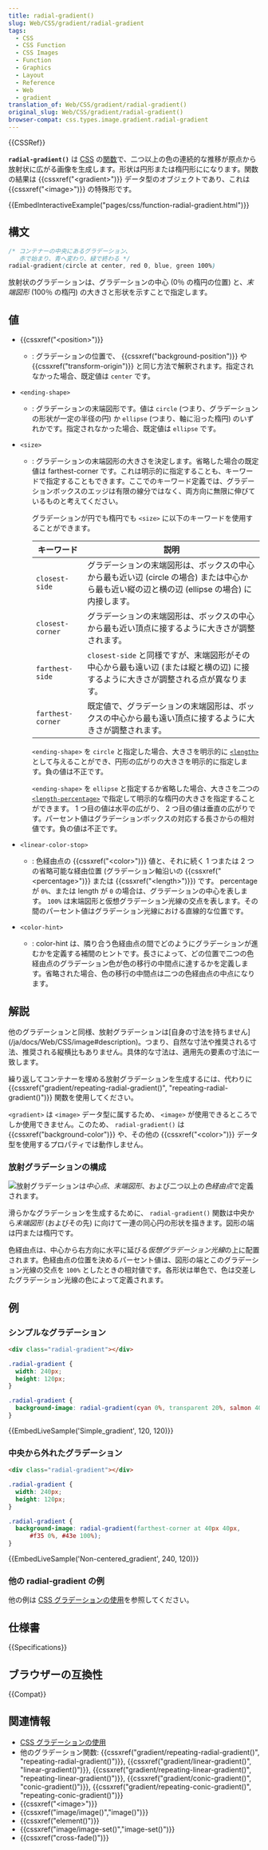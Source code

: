 ```yaml
---
title: radial-gradient()
slug: Web/CSS/gradient/radial-gradient
tags:
  - CSS
  - CSS Function
  - CSS Images
  - Function
  - Graphics
  - Layout
  - Reference
  - Web
  - gradient
translation_of: Web/CSS/gradient/radial-gradient()
original_slug: Web/CSS/gradient/radial-gradient()
browser-compat: css.types.image.gradient.radial-gradient
---
```

{{CSSRef}}

**`radial-gradient()`** は [CSS](/ja/docs/Web/CSS) の[関数](/ja/docs/Web/CSS/CSS_Functions)で、二つ以上の色の連続的な推移が原点から放射状に広がる画像を生成します。形状は円形または楕円形にになります。関数の結果は {{cssxref("&lt;gradient&gt;")}} データ型のオブジェクトであり、これは {{cssxref("&lt;image&gt;")}} の特殊形です。

{{EmbedInteractiveExample("pages/css/function-radial-gradient.html")}}

## 構文

```css
/* コンテナーの中央にあるグラデーション、
   赤で始まり、青へ変わり、緑で終わる */
radial-gradient(circle at center, red 0, blue, green 100%)
```

放射状のグラデーションは、グラデーションの中心 (0％ の楕円の位置) と、*末端図形* (100％ の楕円) の大きさと形状を示すことで指定します。

## 値

- {{cssxref("&lt;position&gt;")}}
  - : グラデーションの位置で、 {{cssxref("background-position")}} や {{cssxref("transform-origin")}} と同じ方法で解釈されます。指定されなかった場合、既定値は `center` です。
- `<ending-shape>`
  - : グラデーションの末端図形です。値は `circle` (つまり、グラデーションの形状が一定の半径の円) か `ellipse` (つまり、軸に沿った楕円) のいずれかです。指定されなかった場合、既定値は `ellipse` です。
- `<size>`

  - : グラデーションの末端図形の大きさを決定します。省略した場合の既定値は farthest-corner です。これは明示的に指定することも、キーワードで指定することもできます。ここでのキーワード定義では、グラデーションボックスのエッジは有限の線分ではなく、両方向に無限に伸びているものと考えてください。

    グラデーションが円でも楕円でも `<size>` に以下のキーワードを使用することができます。

    | キーワード        | 説明                                                                                                                                          |
    | ----------------- | --------------------------------------------------------------------------------------------------------------------------------------------- |
    | `closest-side`    | グラデーションの末端図形は、ボックスの中心から最も近い辺 (circle の場合) または中心から最も近い縦の辺と横の辺 (ellipse の場合) に内接します。 |
    | `closest-corner`  | グラデーションの末端図形は、ボックスの中心から最も近い頂点に接するように大きさが調整されます。                                                |
    | `farthest-side`   | `closest-side` と同様ですが、末端図形がその中心から最も遠い辺 (または縦と横の辺) に接するように大きさが調整される点が異なります。             |
    | `farthest-corner` | 既定値で、グラデーションの末端図形は、ボックスの中心から最も遠い頂点に接するように大きさが調整されます。                                      |

    `<ending-shape>` を `circle` と指定した場合、大きさを明示的に [`<length>`](/ja/docs/Web/CSS/length) として与えることができ、円形の広がりの大きさを明示的に指定します。負の値は不正です。

    `<ending-shape>` を `ellipse` と指定するか省略した場合、大きさを二つの [`<length-percentage>`](/ja/docs/Web/CSS/length-percentage) で指定して明示的な楕円の大きさを指定することができます。 1 つ目の値は水平の広がり、 2 つ目の値は垂直の広がりです。パーセント値はグラデーションボックスの対応する長さからの相対値です。負の値は不正です。

- `<linear-color-stop>`
  - : 色経由点の {{cssxref("&lt;color&gt;")}} 値と、それに続く 1 つまたは 2 つの省略可能な経由位置 (グラデーション軸沿いの {{cssxref("&lt;percentage&gt;")}} または {{cssxref("&lt;length&gt;")}}) です。 percentage が `0%`、または length が `0` の場合は、グラデーションの中心を表します。 `100%` は末端図形と仮想グラデーション光線の交点を表します。その間のパーセント値はグラデーション光線における直線的な位置です。
- `<color-hint>`
  - : color-hint は、隣り合う色経由点の間でどのようにグラデーションが進むかを定義する補間のヒントです。長さによって、どの位置で二つの色経由点のグラデーション色が色の移行の中間点に達するかを定義します。省略された場合、色の移行の中間点は二つの色経由点の中点になります。

## 解説

<p>他のグラデーションと同様、放射グラデーションは[自身の寸法を持ちません](/ja/docs/Web/CSS/image#description)。つまり、自然な寸法や推奨される寸法、推奨される縦横比もありません。具体的な寸法は、適用先の要素の寸法に一致します。

繰り返してコンテナーを埋める放射グラデーションを生成するには、代わりに {{cssxref("gradient/repeating-radial-gradient()", "repeating-radial-gradient()")}} 関数を使用してください。

`<gradient>` は `<image>` データ型に属するため、 `<image>` が使用できるところでしか使用できません。このため、 `radial-gradient()` は {{cssxref("background-color")}} や、その他の {{cssxref("&lt;color&gt;")}} データ型を使用するプロパティでは動作しません。</p>

### 放射グラデーションの構成

![](radial_gradient.png)放射グラデーションは*中心点*、*末端図形*、および二つ以上の*色経由点*で定義されます。

滑らかなグラデーションを生成するために、 `radial-gradient()` 関数は中央から*末端図形* (およびその先) に向けて一連の同心円の形状を描きます。図形の端は円または楕円です。

色経由点は、中心から右方向に水平に延びる*仮想グラデーション光線*の上に配置されます。色経由点の位置を決めるパーセント値は、図形の端とこのグラデーション光線の交点を `100%` としたときの相対値です。各形状は単色で、色は交差したグラデーション光線の色によって定義されます。

## 例

<h3 id="Simple_gradient">シンプルなグラデーション</h3>

```html hidden
<div class="radial-gradient"></div>
```

```css hidden
.radial-gradient {
  width: 240px;
  height: 120px;
}
```

```css
.radial-gradient {
  background-image: radial-gradient(cyan 0%, transparent 20%, salmon 40%);
}
```

{{EmbedLiveSample('Simple_gradient', 120, 120)}}

<h3 id="Non-centered_gradient">中央から外れたグラデーション</h3>

```html hidden
<div class="radial-gradient"></div>
```

```css hidden
.radial-gradient {
  width: 240px;
  height: 120px;
}
```

```css
.radial-gradient {
  background-image: radial-gradient(farthest-corner at 40px 40px,
      #f35 0%, #43e 100%);
}
```

{{EmbedLiveSample('Non-centered_gradient', 240, 120)}}

### 他の radial-gradient の例

他の例は [CSS グラデーションの使用](/ja/docs/Web/CSS/CSS_Images/Using_CSS_gradients)を参照してください。

## 仕様書

{{Specifications}}

## ブラウザーの互換性

{{Compat}}

## 関連情報

- [CSS グラデーションの使用](/ja/docs/Web/CSS/CSS_Images/Using_CSS_gradients)
- 他のグラデーション関数: {{cssxref("gradient/repeating-radial-gradient()", "repeating-radial-gradient()")}}, {{cssxref("gradient/linear-gradient()", "linear-gradient()")}}, {{cssxref("gradient/repeating-linear-gradient()", "repeating-linear-gradient()")}}, {{cssxref("gradient/conic-gradient()", "conic-gradient()")}}, {{cssxref("gradient/repeating-conic-gradient()", "repeating-conic-gradient()")}}
- {{cssxref("&lt;image&gt;")}}
- {{cssxref("image/image()","image()")}}
- {{cssxref("element()")}}
- {{cssxref("image/image-set()","image-set()")}}
- {{cssxref("cross-fade()")}}
